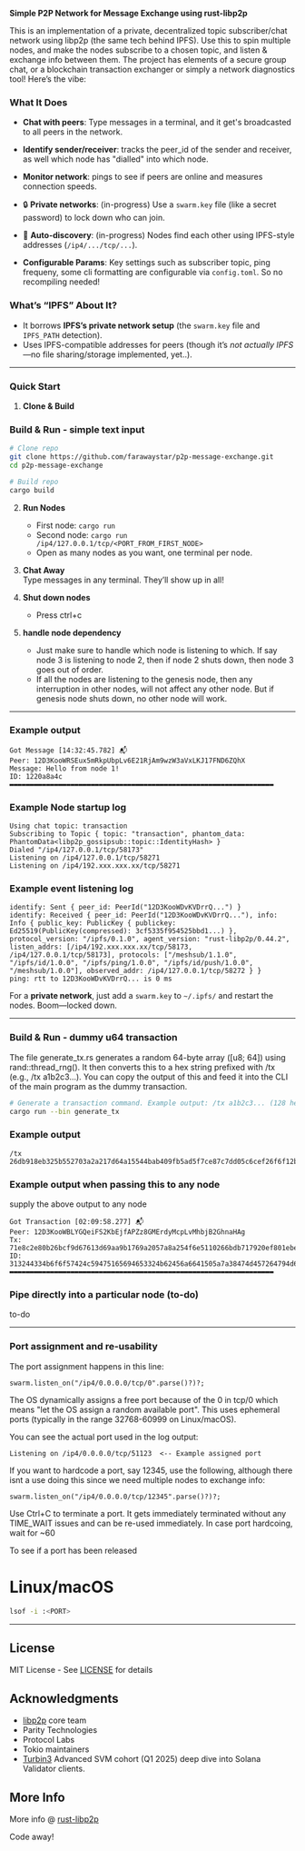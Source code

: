 **Simple P2P Network for Message Exchange using rust-libp2p**

This is an implementation of a private, decentralized topic subscriber/chat network using libp2p (the same tech behind IPFS). Use this to spin multiple nodes, and make the nodes subscribe to a chosen topic, and listen & exchange info between them. The project has elements of a secure group chat, or a blockchain transaction exchanger or simply a network diagnostics tool! Here’s the vibe:

### **What It Does**
- **Chat with peers**: Type messages in a terminal, and it get's broadcasted to all peers in the network.
- **Identify sender/receiver**: tracks the peer_id of the sender and receiver, as well which node has "dialled" into which node.
- **Monitor network**: pings to see if peers are online and measures connection speeds.
- 🔒 **Private networks**: (in-progress) Use a `swarm.key` file (like a secret password) to lock down who can join.
- 📡 **Auto-discovery**: (in-progress) Nodes find each other using IPFS-style addresses (`/ip4/.../tcp/...`).

- **Configurable Params**: Key settings such as subscriber topic, ping frequeny, some cli formatting are configurable via `config.toml`. So no recompiling needed!

### **What’s “IPFS” About It?**
- It borrows **IPFS’s private network setup** (the `swarm.key` file and `IPFS_PATH` detection).
- Uses IPFS-compatible addresses for peers (though it’s *not actually IPFS*—no file sharing/storage implemented, yet..).

---

### **Quick Start**
1. **Clone & Build**  

### Build & Run - simple text input
```bash
# Clone repo
git clone https://github.com/farawaystar/p2p-message-exchange.git
cd p2p-message-exchange
 ```

```bash
# Build repo
cargo build
```

2. **Run Nodes**  
   - First node: `cargo run`  
   - Second node: `cargo run /ip4/127.0.0.1/tcp/<PORT_FROM_FIRST_NODE>`
   - Open as many nodes as you want, one terminal per node.

3. **Chat Away**  
   Type messages in any terminal. They’ll show up in all!

4. **Shut down nodes**
   - Press ctrl+c

5. **handle node dependency**
   - Just make sure to handle which node is listening to which. If say node 3 is listening to node 2, then if node 2 shuts down, then node 3 goes out of order.
   - If all the nodes are listening to the genesis node, then any interruption in other nodes, will not affect any other node. But if genesis node shuts down, no other node will work. 

---

### Example output
```text
Got Message [14:32:45.782] 📬
Peer: 12D3KooWRSEux5mRkpUbpLv6E21RjAm9wzW3aVxLKJ17FND6ZQhX
Message: Hello from node 1!
ID: 1220a8a4c
▬▬▬▬▬▬▬▬▬▬▬▬▬▬▬▬▬▬▬▬▬▬▬▬▬▬▬▬▬▬▬▬▬▬▬▬▬▬▬▬▬▬▬▬▬▬▬▬▬▬▬▬▬▬▬▬▬▬▬▬▬▬▬▬▬
```

### Example Node startup log
```text
Using chat topic: transaction
Subscribing to Topic { topic: "transaction", phantom_data: PhantomData<libp2p_gossipsub::topic::IdentityHash> }
Dialed "/ip4/127.0.0.1/tcp/58173"
Listening on /ip4/127.0.0.1/tcp/58271
Listening on /ip4/192.xxx.xxx.xx/tcp/58271
```

### Example event listening log
```text
identify: Sent { peer_id: PeerId("12D3KooWDvKVDrrQ...") }
identify: Received { peer_id: PeerId("12D3KooWDvKVDrrQ..."), info: Info { public_key: PublicKey { publickey: Ed25519(PublicKey(compressed): 3cf5335f954525bbd1...) }, protocol_version: "/ipfs/0.1.0", agent_version: "rust-libp2p/0.44.2", listen_addrs: [/ip4/192.xxx.xxx.xx/tcp/58173, /ip4/127.0.0.1/tcp/58173], protocols: ["/meshsub/1.1.0", "/ipfs/id/1.0.0", "/ipfs/ping/1.0.0", "/ipfs/id/push/1.0.0", "/meshsub/1.0.0"], observed_addr: /ip4/127.0.0.1/tcp/58272 } }
ping: rtt to 12D3KooWDvKVDrrQ... is 0 ms
```

For a **private network**, just add a `swarm.key` to `~/.ipfs/` and restart the nodes. Boom—locked down.

---

### Build & Run - dummy u64 transaction

The file generate_tx.rs generates a random 64-byte array ([u8; 64]) using rand::thread_rng(). It then converts this to a hex string prefixed with /tx (e.g., /tx a1b2c3...). You can copy the output of this and feed it into the CLI of the main program as the dummy transaction.

```bash
# Generate a transaction command. Example output: /tx a1b2c3... (128 hex characters)
cargo run --bin generate_tx
```

### Example output
```text
/tx 26db918eb325b552703a2a217d64a15544bab409fb5ad5f7ce87c7dd05c6cef26f6f12be40473e2f5cee51c34723177df52ccc06b38c9a9daad31f070079828f
```

### Example output when passing this to any node
supply the above output to any node

```text
Got Transaction [02:09:58.277] 📬
Peer: 12D3KooWBLYGQeiFS2KbEjfAPZz8GMErdyMcpLvMhbjB2GhnaHAg
Tx: 71e8c2e80b26bcf9d67613d69aa9b1769a2057a8a254f6e5110266bdb717920ef801ebe11e2d1539bb1fd1cf83ddab2a68c8c992e25a2c5490b5e13ac1204fa8
ID: 313244334b6f6f57424c59475165694653324b62456a6641505a7a38474d457264794d63704c764d68626a423247686e6148416731373338313939333433393936353437303032
▬▬▬▬▬▬▬▬▬▬▬▬▬▬▬▬▬▬▬▬▬▬▬▬▬▬▬▬▬▬▬▬▬▬▬▬▬▬▬▬▬▬▬▬▬▬▬▬▬▬▬▬▬▬▬▬▬▬▬▬▬▬▬▬▬
```

### Pipe directly into a particular node (to-do)
to-do

---

### Port assignment and re-usability
The port assignment happens in this line:
```text
swarm.listen_on("/ip4/0.0.0.0/tcp/0".parse()?)?;
```
The OS dynamically assigns a free port because of the 0 in tcp/0 which means "let the OS assign a random available port". This uses ephemeral ports (typically in the range 32768-60999 on Linux/macOS).

You can see the actual port used in the log output:
```text
Listening on /ip4/0.0.0.0/tcp/51123  <-- Example assigned port
```

If you want to hardcode a port, say 12345, use the following, although there isnt a use doing this since we need multiple nodes to exchange info:
```text
swarm.listen_on("/ip4/0.0.0.0/tcp/12345".parse()?)?;
```

Use Ctrl+C to terminate a port. It gets immediately terminated without any TIME_WAIT issues and can be re-used immediately. In case port hardcoing, wait for ~60

To see if a port has been released
# Linux/macOS
```bash
lsof -i :<PORT>
```
---

## License

MIT License - See [LICENSE](https://github.com/libp2p/rust-libp2p/blob/master/LICENSE) for details

## Acknowledgments

- [libp2p](https://github.com/libp2p/rust-libp2p/tree/master) core team
- Parity Technologies
- Protocol Labs
- Tokio maintainers
- [Turbin3](https://turbin3.com) Advanced SVM cohort (Q1 2025) deep dive into Solana Validator clients.


## More Info 
More info @ [rust-libp2p](https://github.com/libp2p/rust-libp2p/tree/master/examples/ipfs-private)

Code away!

